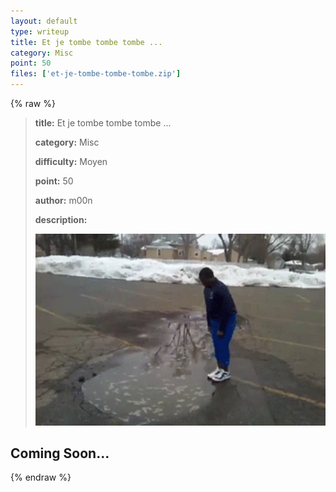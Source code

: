 ```yaml
---
layout: default
type: writeup
title: Et je tombe tombe tombe ...
category: Misc
point: 50
files: ['et-je-tombe-tombe-tombe.zip']
---
```


{% raw %}
> **title:** Et je tombe tombe tombe ...
>
> **category:** Misc
>
> **difficulty:** Moyen
>
> **point:** 50
>
> **author:** m00n
>
> **description:**
>
> ![jump-in-fail.gif](images/jump-in-fail.gif)
>
> 

## Coming Soon...

{% endraw %}
